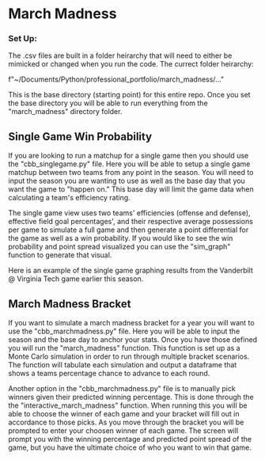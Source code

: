 # March Madness


### Set Up:
The .csv files are built in a folder heirarchy that will need to either be mimicked or changed when you run the code. The currect folder heirarchy:

f"~/Documents/Python/professional_portfolio/march_madness/..."

This is the base directory (starting point) for this entire repo. Once you set the base directory you will be able to run everything from the "march_madness" directory folder.

## Single Game Win Probability
If you are looking to run a matchup for a single game then you should use the "cbb_singlegame.py" file. Here you will be able to setup a single game matchup between two teams from any point in the season. You will need to input the season you are wanting to use as well as the base day that you want the game to "happen on." This base day will limit the game data when calculating a team's efficiency rating. 

The single game view uses two teams' efficiencies (offense and defense), effective field goal percentages', and their respective average possessions per game to simulate a full game and then generate a point differential for the game as well as a win probability. If you would like to see the win probability and point spread visualized you can use the "sim_graph" function to generate that visual.

Here is an example of the single game graphing results from the Vanderbilt @ Virginia Tech game earlier this season.



## March Madness Bracket
If you want to simulate a march madness bracket for a year you will want to use the "cbb_marchmadness.py" file. Here you will be able to input the season and the base day to anchor your stats. Once you have those defined you will run the "march_madness" function. This function is set up as a Monte Carlo simulation in order to run through multiple bracket scenarios. The function will tabulate each simulation and output a dataframe that shows a teams percentage chance to advance to each round. 

Another option in the "cbb_marchmadness.py" file is to manually pick winners given their predicted winning percentage. This is done through the the "interactive_march_madness" function. When running this you will be able to choose the winner of each game and your bracket will fill out in accordance to those picks. As you move through the bracket you will be prompted to enter your choosen winner of each game. The screen will prompt you with the winning percentage and predicted point spread of the game, but you have the ultimate choice of who you want to win that game. 
